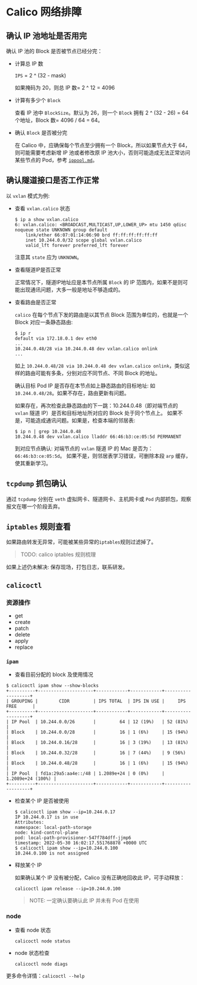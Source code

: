 # Calico 网络排障

## 确认 IP 池地址是否用完

确认 IP 池的 Block 是否被节点已经分完：

- 计算总 IP 数

    `IPS` = 2 ^ (32 - mask)
    
    如果掩码为 20，则总 IP 数= 2 ^ 12 = 4096

- 计算有多少个 `Block`

    查看 IP 池中 `BlockSize`。默认为 26，则一个 `Block` 拥有 2 ^ (32 - 26) = 64 个地址，Block 数= 4096 / 64 = 64。

- 确认 `Block` 是否被分完

    在 Calico 中，应确保每个节点至少拥有一个 Block，所以如果节点大于 64，则可能需要考虑新增 IP 池或者修改原 IP 池大小，否则可能造成无法正常访问某些节点的 Pod，参考 [`ippool.md`](ippool.md)。

## 确认隧道接口是否工作正常

以 `vxlan` 模式为例:

- 查看 `vxlan.calico` 状态

    ```shell
    $ ip a show vxlan.calico
    6: vxlan.calico: <BROADCAST,MULTICAST,UP,LOWER_UP> mtu 1450 qdisc noqueue state UNKNOWN group default
        link/ether 66:07:01:14:06:90 brd ff:ff:ff:ff:ff:ff
        inet 10.244.0.0/32 scope global vxlan.calico
        valid_lft forever preferred_lft forever
    ```

    注意其 `state` 应为 `UNKNOWN`。

- 查看隧道IP是否正常

    正常情况下，隧道IP地址应是本节点所属 `Block` 的 IP 范围内，如果不是则可能出现通讯问题，大多一般是地址不够造成的。

- 查看路由是否正常

    `calico` 在每个节点下发的路由是以其节点 Block 范围为单位的，也就是一个 Block 对应一条静态路由:

    ```shell
    $ ip r
    default via 172.18.0.1 dev eth0
    ...
    10.244.0.48/28 via 10.244.0.48 dev vxlan.calico onlink
    ...
    ```

    如上 `10.244.0.48/28 via 10.244.0.48 dev vxlan.calico onlink`，类似这样的路由可能有多条，分别对应不同节点、不同 Block 的地址。

    确认目标 Pod IP 是否存在本节点如上静态路由的目标地址: 如 `10.244.0.48/28`。如果不存在，路由更新有问题。

    如果存在，再次检查此静态路由的下一跳：10.244.0.48（即对端节点的 `vxlan` 隧道 IP）是否和目标地址所对应的 Block 处于同个节点上。
    如果不是，可能造成通讯问题。如果是，检查本端的邻居表:

    ```shell
    $ ip n | grep 10.244.0.48
    10.244.0.48 dev vxlan.calico lladdr 66:46:b3:ce:05:5d PERMANENT
    ```

    到对应节点确认: 对端节点的 `vxlan` 隧道 IP 的 Mac 是否为：`66:46:b3:ce:05:5d`。
    如果不是，则邻居表学习错误，可删除本段 `arp` 缓存，使其重新学习。

## `tcpdump` 抓包确认

通过 `tcpdump` 分别在 `veth` 虚拟网卡、隧道网卡、主机网卡或 `Pod` 内部抓包，观察报文在哪一个阶段丢弃。

## `iptables` 规则查看

如果路由转发无异常，可能被某些异常的`iptables`规则过滤掉了。

> TODO: calico iptables 规则梳理

如果上述仍未解决: 保存现场，打包日志，联系研发。

## `calicoctl`

### 资源操作

- get
- create
- patch
- delete
- apply
- replace

### `ipam`

- 查看目前分配的 block 及使用情况

```shell
$ calicoctl ipam show --show-blocks
+----------+---------------------+------------+------------+-------------------+
| GROUPING |        CIDR         | IPS TOTAL  | IPS IN USE |     IPS FREE      |
+----------+---------------------+------------+------------+-------------------+
| IP Pool  | 10.244.0.0/26       |         64 | 12 (19%)   | 52 (81%)          |
| Block    | 10.244.0.0/28       |         16 | 1 (6%)     | 15 (94%)          |
| Block    | 10.244.0.16/28      |         16 | 3 (19%)    | 13 (81%)          |
| Block    | 10.244.0.32/28      |         16 | 7 (44%)    | 9 (56%)           |
| Block    | 10.244.0.48/28      |         16 | 1 (6%)     | 15 (94%)          |
| IP Pool  | fd1a:29a5:aa4e::/48 | 1.2089e+24 | 0 (0%)     | 1.2089e+24 (100%) |
+----------+---------------------+------------+------------+-------------------+
```

- 检查某个 IP 是否被使用

    ```shell
    $ calicoctl ipam show --ip=10.244.0.17
    IP 10.244.0.17 is in use
    Attributes:
    namespace: local-path-storage
    node: kind-control-plane
    pod: local-path-provisioner-547f784dff-jjmp6
    timestamp: 2022-05-30 16:02:17.551768878 +0000 UTC
    $ calicoctl ipam show --ip=10.244.0.100
    10.244.0.100 is not assigned
    ```

- 释放某个 IP

    如果确认某个 IP 没有被分配，Calico 没有正确地回收此 IP，可手动释放：

    ```shell
    calicoctl ipam release --ip=10.244.0.100
    ```

    > NOTE: 一定确认要确认此 IP 并未有 Pod 在使用

### node

- 查看 node 状态

    ```shell
    calicoctl node status
    ```

- node 状态检查

    ```shell
    calicoctl node diags
    ```

更多命令详情：`calicoctl --help`

